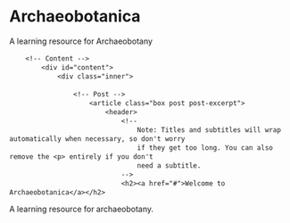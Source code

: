 # Archaeobotanica
A learning resource for Archaeobotany
<!DOCTYPE HTML>
<!--
	Striped by HTML5 UP
	html5up.net | @ajlkn
	Free for personal and commercial use under the CCA 3.0 license (html5up.net/license)
-->
<html>
	<head>
		<title>Archaeobotanica</title>
		<meta charset="utf-8" />
		<meta name="viewport" content="width=device-width, initial-scale=1, user-scalable=no" />
		<link rel="stylesheet" href="assets/css/main.css" />
	</head>
	<body class="is-preload">

		<!-- Content -->
			<div id="content">
				<div class="inner">

					<!-- Post -->
						<article class="box post post-excerpt">
							<header>
								<!--
									Note: Titles and subtitles will wrap automatically when necessary, so don't worry
									if they get too long. You can also remove the <p> entirely if you don't
									need a subtitle.
								-->
								<h2><a href="#">Welcome to Archaeobotanica</a></h2>
<p>A learning resource for archaeobotany.</p>
							</header>
							<div class="info">
								<!--
									Note: The date should be formatted exactly as it's shown below. In particular, the
									"least significant" characters of the month should be encapsulated in a <span>
									element to denote what gets dropped in 1200px mode (eg. the "uary" in "January").
									Oh, and if you don't need a date for a particular page or post you can simply delete
									the entire "date" element.

								-->
								<span class="date"><span class="month">Jul<span>y</span></span> <span class="day">14</span><span class="year">, 2014</span></span>
								<!--
									Note: You can change the number of list items in "stats" to whatever you want.
								-->
								<ul class="stats">
									<li><a href="#" class="icon fa-comment">16</a></li>
									<li><a href="#" class="icon fa-heart">32</a></li>
									<li><a href="#" class="icon brands fa-twitter">64</a></li>
									<li><a href="#" class="icon brands fa-facebook-f">128</a></li>
								</ul>
							</div>
							<a href="#" class="image featured"><img src="images/pic01.jpg" alt="" /></a>
							<p>
								<strong>Hello!</strong> You're looking at <strong>Striped</strong>, a fully responsive HTML5 site template designed by <a href="http://twitter.com/ajlkn">AJ</a>
								for <a href="http://html5up.net">HTML5 UP</a> It features a clean, minimalistic design, styling for all basic page elements (including blockquotes, tables and lists), a
								repositionable sidebar (left or right), and HTML5/CSS3 code designed for quick and easy customization (see code comments for details).
							</p>
							<p>
								Striped is released for free under the <a href="http://html5up.net/license">Creative Commons Attribution license</a> so feel free to use it for personal projects
								or even commercial ones &ndash; just be sure to credit <a href="http://html5up.net">HTML5 UP</a> for the design. If you like what you see here, be sure to check out
								<a href="http://html5up.net">HTML5 UP</a> for more cool designs or follow me on <a href="http://twitter.com/ajlkn">Twitter</a> for new releases and updates.
							</p>
						</article>

					<!-- Post -->
						<article class="box post post-excerpt">
							<header>
								<h2><a href="#">Lorem ipsum dolor sit amet</a></h2>
								<p>Feugiat interdum sed commodo ipsum consequat dolor nullam metus</p>
							</header>
							<div class="info">
								<span class="date"><span class="month">Jul<span>y</span></span> <span class="day">8</span><span class="year">, 2014</span></span>
								<ul class="stats">
									<li><a href="#" class="icon fa-comment">16</a></li>
									<li><a href="#" class="icon fa-heart">32</a></li>
									<li><a href="#" class="icon brands fa-twitter">64</a></li>
									<li><a href="#" class="icon brands fa-facebook-f">128</a></li>
								</ul>
							</div>
							<a href="#" class="image featured"><img src="images/pic02.jpg" alt="" /></a>
							<p>
								Quisque vel sapien sit amet tellus elementum ultricies. Nunc vel orci turpis. Donec id malesuada metus.
								Nunc nulla velit, fermentum quis interdum quis, tate etiam commodo lorem ipsum dolor sit amet dolore.
								Quisque vel sapien sit amet tellus elementum ultricies. Nunc vel orci turpis. Donec id malesuada metus.
								Nunc nulla velit, fermentum quis interdum quis, convallis eu sapien. Integer sed ipsum ante.
							</p>
						</article>

					<!-- Pagination -->
						<div class="pagination">
							<!--<a href="#" class="button previous">Previous Page</a>-->
							<div class="pages">
								<a href="#" class="active">1</a>
								<a href="#">2</a>
								<a href="#">3</a>
								<a href="#">4</a>
								<span>&hellip;</span>
								<a href="#">20</a>
							</div>
							<a href="#" class="button next">Next Page</a>
						</div>

				</div>
			</div>

		<!-- Sidebar -->
			<div id="sidebar">

				<!-- Logo -->
					<h1 id="logo"><a href="#">STRIPED</a></h1>

				<!-- Nav -->
					<nav id="nav">
						<ul>
							<li class="current"><a href="#">Latest Post</a></li>
							<li><a href="#">Archives</a></li>
							<li><a href="#">About Me</a></li>
							<li><a href="#">Contact Me</a></li>
						</ul>
					</nav>

				<!-- Search -->
					<section class="box search">
						<form method="post" action="#">
							<input type="text" class="text" name="search" placeholder="Search" />
						</form>
					</section>

				<!-- Text -->
					<section class="box text-style1">
						<div class="inner">
							<p>
								<strong>Striped:</strong> A free and fully responsive HTML5 site
								template designed by <a href="http://twitter.com/ajlkn">AJ</a> for <a href="http://html5up.net/">HTML5 UP</a>
							</p>
						</div>

					</section>

				<!-- Copyright -->
					<ul id="copyright">
						<li>&copy; Untitled.</li><li>Design: <a href="http://html5up.net">HTML5 UP</a></li>
					</ul>

			</div>

		<!-- Scripts -->
			<script src="assets/js/jquery.min.js"></script>
			<script src="assets/js/browser.min.js"></script>
			<script src="assets/js/breakpoints.min.js"></script>
			<script src="assets/js/util.js"></script>
			<script src="assets/js/main.js"></script>

	</body>
</html>
